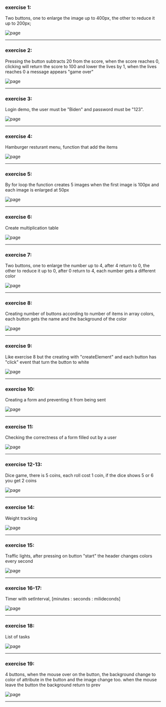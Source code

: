 ### exercise 1:

Two buttons, one to enlarge the image up to 400px, the other to reduce it up to 200px;

![page](https://user-images.githubusercontent.com/102150516/207577255-6488a519-b046-4559-ad97-f8a25c006886.png)

-------------------------------------------------------------------------------------
### exercise 2:

Pressing the button subtracts 20 from the score, when the score reaches 0, clicking will return the score to 100 and lower the lives by 1, when the lives reaches 0 a message appears "game over"

![page](https://user-images.githubusercontent.com/102150516/207585674-b2e47f26-8c63-4906-b760-40f84953ac3f.png)

-------------------------------------------------------------------------------------
### exercise 3:

Login demo, the user must be "Biden" and password must be "123".

![page](https://user-images.githubusercontent.com/102150516/207665490-33de4685-62b5-411e-b0e4-435f0082783b.png)

-------------------------------------------------------------------------------------
### exercise 4:

Hamburger resturant menu, function that add the items

![page](https://user-images.githubusercontent.com/102150516/207802575-3b46ac11-d5e8-42fb-9023-8e9bb61cb90c.png)

-------------------------------------------------------------------------------------
### exercise 5:

By for loop the function creates 5 images when the first image is 100px and each image is enlarged at 50px 

![page](https://user-images.githubusercontent.com/102150516/207807390-94072b66-e624-48b9-bda6-61f7afa928df.png)

-------------------------------------------------------------------------------------
### exercise 6:

Create multiplication table 

![page](https://user-images.githubusercontent.com/102150516/207814768-a2ef781f-3443-4d21-9703-b06389b0a16c.png)

-------------------------------------------------------------------------------------
### exercise 7:

Two buttons, one to enlarge the number up to 4, after 4 return to 0, the other to reduce it up to 0, after 0 return to 4, each number gets a different color

![page](https://user-images.githubusercontent.com/102150516/207921579-91c6ca80-d18c-4292-b705-317c87090a22.png)

-------------------------------------------------------------------------------------

### exercise 8:

Creating number of buttons according to number of items in array colors, each button gets the name and the background of the color

![page](https://user-images.githubusercontent.com/102150516/208034661-73fce7e1-1352-404c-b0c7-aa886990a17b.png)

-------------------------------------------------------------------------------------
### exercise 9:

Like exercise 8 but the creating with "createElement" and each button has "click" event  that turn the button to white

![page](https://user-images.githubusercontent.com/102150516/208038611-9939e492-c2b5-4606-a011-cfe77851775c.png)

-------------------------------------------------------------------------------------
### exercise 10:

Creating a form and preventing it from being sent

![page](https://user-images.githubusercontent.com/102150516/208253000-b03274c3-38cb-43d0-977a-bde36120d1ae.png)

-------------------------------------------------------------------------------------
### exercise 11:

Checking the correctness of a form filled out by a user

![page](https://user-images.githubusercontent.com/102150516/208255463-8ec21711-9b36-4798-9566-c4d88d4f2a26.png)

-------------------------------------------------------------------------------------
### exercise 12-13:

Dice game, there is 5 coins, each roll cost 1 coin, if the dice shows 5 or 6 you get 2 coins

![page](https://user-images.githubusercontent.com/102150516/208263377-0009b82d-2dbf-4ff6-a4f7-1f9b612a7ada.png)

-------------------------------------------------------------------------------------
### exercise 14:

Weight tracking

![page](https://user-images.githubusercontent.com/102150516/208289133-23f74790-7e50-4144-b6ca-b5b993cf0212.png)

-------------------------------------------------------------------------------------
### exercise 15:

Traffic lights, after pressing on button "start" the header changes colors every second

![page](https://user-images.githubusercontent.com/102150516/208290564-8a644fa1-de71-4334-a23b-3577c3f24675.png)

-------------------------------------------------------------------------------------
### exercise 16-17:

Timer with setInterval, [minutes : seconds : milideconds]

![page](https://user-images.githubusercontent.com/102150516/208294937-a6f1e57f-9ebd-4000-be45-f74db62281d6.png)

-------------------------------------------------------------------------------------
### exercise 18:

List of tasks

![page](https://user-images.githubusercontent.com/102150516/208297425-5823dbb0-5430-4f5f-96c1-56bebcd476da.png)

-------------------------------------------------------------------------------------
### exercise 19:

4 buttons, when the mouse over on the button, the background change to color of attribute in the button
and the image change too. when the mouse leave the button the background return to prev 

![page](https://user-images.githubusercontent.com/102150516/208314563-06506f04-971d-4ce8-9604-d0010969ec45.png)

-------------------------------------------------------------------------------------



